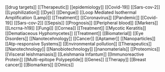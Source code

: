 [[drug targets]]
[[Therapeutic]]
[[epidemiology]]
[[Covid-19]]
[[Sars-cov-2]]
[[Lyophilization]]
[[Dye]]
[[Dengue]]
[[Loop Mediated Isothermal Amplification (Lamp)]]
[[Treatment]]
[[Coronavirus]]
[[Pandemic]]
[[Covid-19]]
[[Sars-cov-2]]
[[Sepsis]]
[[Prognosis]]
[[Peripheral blood]]
[[Markers]]
[[Lncrna-h19]]
[[Fungi]]
[[Cornea]]
[[Treatment]]
[[Mycotic Keratitis]]
[[Dematiaceous Hyphomycetes]]
[[Treatment]]
[[Biomaterial]]
[[Eye Disorders]]
[[Nanotecehnology]]
[[Cancer]]
[[Aptamer]]
[[Nanoparticles]]
[[Atp-responsive Systems]]
[[Environmental pollution]]
[[Therapeutics]]
[[Nanotechnology]]
[[Nanobiotechnology]]
[[nanomaterials]]
[[Proteomics]]
[[Visceral leishmaniasis]]
[[Leishmania Infantum]]
[[Immunoreactive Protein]]
[[Multi-epitope Polypeptide]]
[[Genes]]
[[Therapy]]
[[Breast cancer]]
[[Biomarkers]]
[[Omics]]
